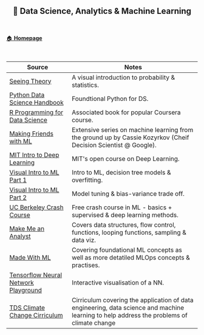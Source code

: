 <h2 align="center"><b> 🧪 Data Science, Analytics & Machine Learning </b></h2>

<br>

[🏠 **Homepage**](../readme.md)

<br>

**Source** | **Notes**
--|--
[Seeing Theory](https://seeing-theory.brown.edu/) | A visual introduction to probability & statistics.
[Python Data Science Handbook](https://jakevdp.github.io/PythonDataScienceHandbook/) | Foundtional Python for DS. 
[R Programming for Data Science](https://www.cs.upc.edu/~robert/teaching/estadistica/rprogramming.pdf) | Associated book for popular Coursera course.
[Making Friends with ML](https://www.youtube.com/playlist?list=PLRKtJ4IpxJpDxl0NTvNYQWKCYzHNuy2xG) | Extensive series on machine learning from the ground up by Cassie Kozyrkov (Cheif Decision Scientist @ Google). 
[MIT Intro to Deep Learning](http://introtodeeplearning.com/) | MIT's open course on Deep Learning.
[Visual Intro to ML Part 1](http://www.r2d3.us/visual-intro-to-machine-learning-part-1/) | Intro to ML, decision tree models & overfitting.
[Visual Intro to ML Part 2](http://www.r2d3.us/visual-intro-to-machine-learning-part-2/) | Model tuning & bias-variance trade off.
[UC Berkeley Crash Course](https://ml.berkeley.edu/blog/tag/crash-course) | Free crash course in ML - basics + supervised & deep learning methods.
[Make Me an Analyst](https://makemeanalyst.com/r-programming/) | Covers data structures, flow control, functions, looping functions, sampling & data viz.
[Made With ML](https://madewithml.com/) | Covering foundational ML concepts as well as more detatiled MLOps concepts & practises.
[Tensorflow Neural Network Playground](https://playground.tensorflow.org/#activation=tanh&batchSize=10&dataset=circle&regDataset=reg-plane&learningRate=0.03&regularizationRate=0&noise=0&networkShape=4,2&seed=0.58261&showTestData=false&discretize=false&percTrainData=50&x=true&y=true&xTimesY=false&xSquared=false&ySquared=false&cosX=false&sinX=false&cosY=false&sinY=false&collectStats=false&problem=classification&initZero=false&hideText=false) | Interactive visualisation of a NN.
| [TDS Climate Change Cirriculum](https://towardsdatascience.com/the-data-science-climate-change-curriculum-e93b2ba1b969) | Cirriculum covering the application of data engineering, data science and machine learning to help address the problems of climate change
